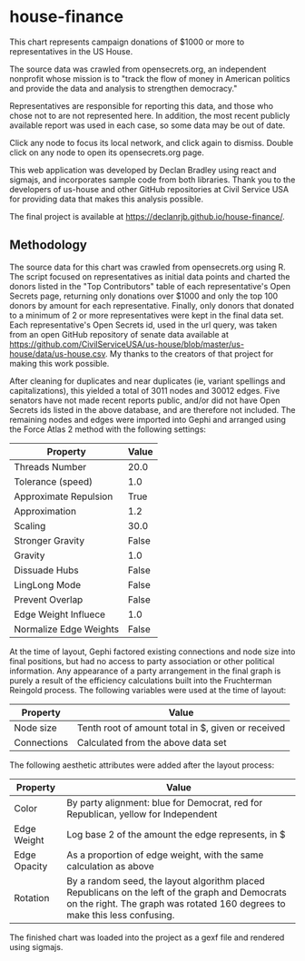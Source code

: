 # house-finance

This chart represents campaign donations of $1000 or more to representatives in the US House.

The source data was crawled from opensecrets.org, an independent nonprofit whose mission is to "track the flow of money in American politics and provide the data and analysis to strengthen democracy."

Representatives are responsible for reporting this data, and those who chose not to are not represented here. In addition, the most recent publicly available report was used in each case, so some data may be out of date.

Click any node to focus its local network, and click again to dismiss. Double click on any node to open its opensecrets.org page.

This web application was developed by Declan Bradley using react and sigmajs, and incorporates sample code from both libraries. Thank you to the developers of us-house and other GitHub repositories at Civil Service USA for providing data that makes this analysis possible.

The final project is available at https://declanrjb.github.io/house-finance/.

## Methodology

The source data for this chart was crawled from opensecrets.org using R. The script focused on representatives as initial data points and charted the donors listed in the "Top Contributors" table of each representative's Open Secrets page, returning only donations over $1000 and only the top 100 donors by amount for each representative. Finally, only donors that donated to a minimum of 2 or more representatives were kept in the final data set. Each representative's Open Secrets id, used in the url query, was taken from an open GitHub repository of senate data available at https://github.com/CivilServiceUSA/us-house/blob/master/us-house/data/us-house.csv. My thanks to the creators of that project for making this work possible.

After cleaning for duplicates and near duplicates (ie, variant spellings and capitalizations), this yielded a total of 3011 nodes and 30012 edges. Five senators have not made recent reports public, and/or did not have Open Secrets ids listed in the above database, and are therefore not included. The remaining nodes and edges were imported into Gephi and arranged using the Force Atlas 2 method with the following settings:

| Property              | Value |
|-----------------------|-------|
| Threads Number        | 20.0  |
| Tolerance (speed)     | 1.0   |
| Approximate Repulsion | True  |
| Approximation         | 1.2   |
| Scaling               | 30.0  |
| Stronger Gravity      | False |
| Gravity               | 1.0   |
| Dissuade Hubs         | False |
| LingLong Mode         | False |
| Prevent Overlap       | False |
| Edge Weight Influece  | 1.0   |
| Normalize Edge Weights| False |

At the time of layout, Gephi factored existing connections and node size into final positions, but had no access to party association or other political information. Any appearance of a party arrangement in the final graph is purely a result of the efficiency calculations built into the Fruchterman Reingold process. The following variables were used at the time of layout:

| Property    | Value                                              |
|-------------|----------------------------------------------------|
| Node size   | Tenth root of amount total in $, given or received |
| Connections | Calculated from the above data set                 |

The following aesthetic attributes were added after the layout process:

| Property     | Value                                                                             |
|--------------|-----------------------------------------------------------------------------------|
| Color        | By party alignment: blue for Democrat, red for Republican, yellow for Independent |
| Edge Weight  | Log base 2 of the amount the edge represents, in $                                |
| Edge Opacity | As a proportion of edge weight, with the same calculation as above                |
| Rotation     | By a random seed, the layout algorithm placed Republicans on the left of the graph and Democrats on the right. The graph was rotated 160 degrees to make this less confusing. |

The finished chart was loaded into the project as a gexf file and rendered using sigmajs.
